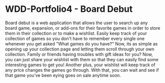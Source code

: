 # WDD-Portfolio4 - Board Debut
Board debut is a web application that allows the user to search up any board game, expansion, or add-ons for their favorite games in order to store them in their collection or to make a wishlist. Easily keep track of your collection of games so you don't have to remember every single one whenever you get asked "What games do you have?" Now, its as simple as opening up your collection page and letting them scroll through your own collection. Family or friends having troubles with gift ideas for you? Now, you can just share your wishlist with them so that they can easily find some interesting games to get you! Another plus, your wishlist will keep track of any price changes the games go through. With that, you can wait and see if that game you've been eying goes on sale anytime soon.